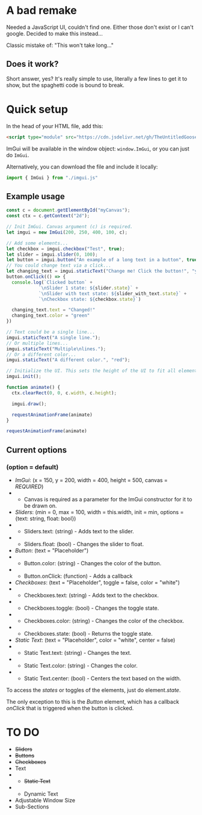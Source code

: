 # A bad remake

Needed a JavaScript UI, couldn't find one. Either those don't exist or I can't google.
Decided to make this instead... 

Classic mistake of: "This won't take long..."

## Does it work?
Short answer, yes? It's really simple to use, literally a few lines to get it to show, but the spaghetti code is bound to break.

# Quick setup
In the head of your HTML file, add this:
```html
<script type="module" src="https://cdn.jsdelivr.net/gh/TheUntitledGoose/imgui-js@main/imgui.js"></script>
```
ImGui will be available in the window object: `window.ImGui`, or you can just do `ImGui`.

Alternatively, you can download the file and include it locally:

```js
import { ImGui } from "./imgui.js"
```

## Example usage

```js
const c = document.getElementById("myCanvas");
const ctx = c.getContext("2d");

// Init ImGui. Canvas argument (c) is required.
let imgui = new ImGui(200, 250, 400, 100, c);

// Add some elements...
let checkbox = imgui.checkbox("Test", true);
let slider = imgui.slider(0, 100);
let button = imgui.button("An example of a long text in a button", true);
// You could change text via a click...
let changing_text = imgui.staticText("Change me! Click the button!", "yellow");
button.onClick(() => {
  console.log(`Clicked button` +
            `\nSlider 1 state: ${slider.state}` +
            `\nSlider with text state: ${slider_with_text.state}` +
            `\nCheckbox state: ${checkbox.state}`)

  changing_text.text = "Changed!"
  changing_text.color = "green"
})

// Text could be a single line...
imgui.staticText("A single line.");
// Or multiple lines...
imgui.staticText("Multiple\nlines.");
// Or a different color...
imgui.staticText("A different color.", "red");

// Initialize the UI. This sets the height of the UI to fit all elements.
imgui.init();

function animate() {
  ctx.clearRect(0, 0, c.width, c.height);

  imgui.draw();

  requestAnimationFrame(animate)
}

requestAnimationFrame(animate)
```

## Current options 
### (option = default)
* *ImGui*: (x = 150, y = 200, width = 400, height = 500, canvas = *REQUIRED*)
* * Canvas is required as a parameter for the ImGui constructor for it to be drawn on.
* *Sliders*: (min = 0, max = 100, width = this.width, init = min, options = {text: string, float: bool})
* * Sliders.text: (string) - Adds text to the slider.
* * Sliders.float: (bool) - Changes the slider to float.
* *Button*: (text = "Placeholder")
* * Button.color: (string) - Changes the color of the button.
* * Button.onClick: (function) - Adds a callback
* *Checkboxes*: (text = "Placeholder", toggle = false, color = "white")
* * Checkboxes.text: (string) - Adds text to the checkbox.
* * Checkboxes.toggle: (bool) - Changes the toggle state.
* * Checkboxes.color: (string) - Changes the color of the checkbox.
* * Checkboxes.state: (bool) - Returns the toggle state.
* *Static Text*: (text = "Placeholder", color = "white", center = false)
* * Static Text.text: (string) - Changes the text.
* * Static Text.color: (string) - Changes the color.
* * Static Text.center: (bool) - Centers the text based on the width.


To access the *states* or toggles of the elements, just do element.*state*.

The only exception to this is the *Button* element, which has a callback *onClick* that is triggered when the button is clicked.

# TO DO
* ~~Sliders~~
* ~~Buttons~~
* ~~Checkboxes~~
* Text
* * ~~Static Text~~
* * Dynamic Text
* Adjustable Window Size
* Sub-Sections
